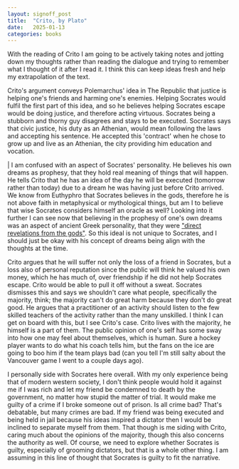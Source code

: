 ```yaml
---
layout: signoff_post
title:  "Crito, by Plato"
date:   2025-01-13
categories: books
---
```


With the reading of Crito I am going to be actively taking notes and jotting down my thoughts rather than reading the dialogue and trying to remember what I thought of it after I read it. I think this can keep ideas fresh and help my extrapolation of the text.

Crito's argument conveys Polemarchus' idea in The Republic that justice is helping one's friends and harming one's enemies. Helping Socrates would fulfil the first part of this idea, and so he believes helping Socrates escape would be doing justice, and therefore acting virtuous. Socrates being a stubborn and thorny guy disagrees and stays to be executed. Socrates says that civic justice, his duty as an Athenian, would mean following the laws and accepting his sentence. He accepted this 'contract' when he chose to grow up and live as an Athenian, the city providing him education and vocation.

| I am confused with an aspect of Socrates' personality. He believes his own dreams as prophesy, that they hold real meaning of things that will happen. He tells Crito that he has an idea of the day he will be executed (tomorrow rather than today) due to a dream he was having just before Crito arrived. We know from Euthyphro that Socrates believes in the gods, therefore he is not above faith in metaphysical or mythological things, but am I to believe that wise Socrates considers himself an oracle as well? Looking into it further I can see now that believing in the prophesy of one's own dreams was an aspect of ancient Greek personality, that they were ["direct revelations from the gods"](https://www.penn.museum/sites/journal/586/). So this ideal is not unique to Socrates, and I should just be okay with his concept of dreams being align with the thoughts at the time. 

Crito argues that he will suffer not only the loss of a friend in Socrates, but a loss also of personal reputation since the public will think he valued his own money, which he has much of, over friendship if he did not help Socrates escape. Crito would be able to pull it off without a sweat. Socrates dismisses this and says we shouldn't care what people, specifically the majority, think; the majority can't do great harm because they don't do great good. He argues that a practitioner of an activity should listen to the few skilled teachers of the activity rather than the many unskilled. I think I can get on board with this, but I see Crito's case. Crito lives with the majority, he himself is a part of them. The public opinion of one's self has some sway into how one may feel about themselves, which is human. Sure a hockey player wants to do what his coach tells him, but the fans on the ice are going to boo him if the team plays bad (can you tell I'm still salty about the Vancouver game I went to a couple days ago). 

I personally side with Socrates here overall. With my only experience being that of modern western society, I don't think people would hold it against me if I was rich and let my friend be condemned to death by the government, no matter how stupid the matter of trial. It would make me guilty of a crime if I broke someone out of prison. Is all crime bad? That's debatable, but many crimes are bad. If my friend was being executed and being held in jail because his ideas inspired a dictator then I would be inclined to separate myself from them. That though is me siding with Crito, caring much about the opinions of the majority, though this also concerns the authority as well. Of course, we need to explore whether Socrates is guilty, especially of grooming dictators, but that is a whole other thing. I am assuming in this line of thought that Socrates is guilty to fit the narrative.